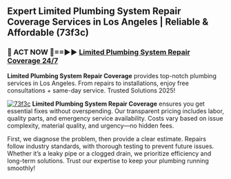 ## Expert Limited Plumbing System Repair Coverage Services in Los Angeles | Reliable & Affordable (73f3c)  

<h3>🚿 ACT NOW 🌟==►► <a href="https://tinyurl.com/2ne6vx2x" rel="nofollow">Limited Plumbing System Repair Coverage 24/7</a></h3>

**Limited Plumbing System Repair Coverage** provides top-notch plumbing services in Los Angeles. From repairs to installations, enjoy free consultations + same-day service. Trusted Solutions 2025!

[![73f3c](https://i.imgur.com/4PFF4AK.jpeg)](https://tinyurl.com/2ne6vx2x)
**Limited Plumbing System Repair Coverage** ensures you get essential fixes without overspending. Our transparent pricing includes labor, quality parts, and emergency service availability. Costs vary based on issue complexity, material quality, and urgency—no hidden fees.  

First, we diagnose the problem, then provide a clear estimate. Repairs follow industry standards, with thorough testing to prevent future issues. Whether it’s a leaky pipe or a clogged drain, we prioritize efficiency and long-term solutions. Trust our expertise to keep your plumbing running smoothly!